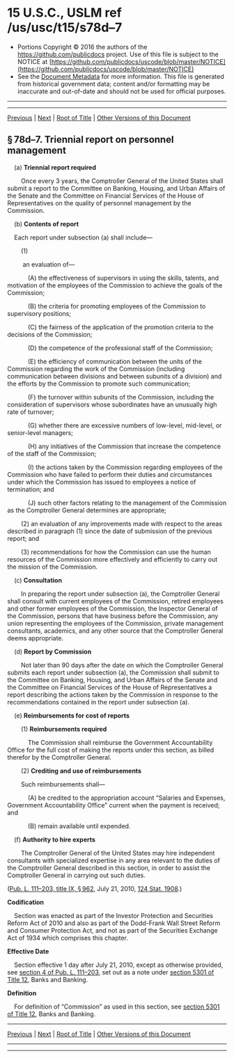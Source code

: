 ---
---

# 15 U.S.C., USLM ref /us/usc/t15/s78d–7

* Portions Copyright © 2016 the authors of the https://github.com/publicdocs project.
  Use of this file is subject to the NOTICE at [https://github.com/publicdocs/uscode/blob/master/NOTICE](https://github.com/publicdocs/uscode/blob/master/NOTICE)
* See the [Document Metadata](././../../../..//README.md) for more information.
  This file is generated from historical government data; content and/or formatting may be inaccurate and out-of-date and should not be used for official purposes.

----------
----------

[Previous](./../../../..//us/usc/t15/ch2B/m__us_usc_t15_s78d–6.md) | [Next](./../../../..//us/usc/t15/ch2B/m__us_usc_t15_s78d–8.md) | [Root of Title](./../../../../) | [Other Versions of this Document](https://publicdocs.github.io/go/links?ns=uslm&ref=%2Fus%2Fusc%2Ft15%2Fs78d%E2%80%937)

## § 78d–7. Triennial report on personnel management

    (a) __Triennial report required__ 

        Once every 3 years, the Comptroller General of the United States shall submit a report to the Committee on Banking, Housing, and Urban Affairs of the Senate and the Committee on Financial Services of the House of Representatives on the quality of personnel management by the Commission.

    (b) __Contents of report__ 

    Each report under subsection (a) shall include—

        (1)

         an evaluation of—

            (A) the effectiveness of supervisors in using the skills, talents, and motivation of the employees of the Commission to achieve the goals of the Commission;

            (B) the criteria for promoting employees of the Commission to supervisory positions;

            (C) the fairness of the application of the promotion criteria to the decisions of the Commission;

            (D) the competence of the professional staff of the Commission;

            (E) the efficiency of communication between the units of the Commission regarding the work of the Commission (including communication between divisions and between subunits of a division) and the efforts by the Commission to promote such communication;

            (F) the turnover within subunits of the Commission, including the consideration of supervisors whose subordinates have an unusually high rate of turnover;

            (G) whether there are excessive numbers of low-level, mid-level, or senior-level managers;

            (H) any initiatives of the Commission that increase the competence of the staff of the Commission;

            (I) the actions taken by the Commission regarding employees of the Commission who have failed to perform their duties and circumstances under which the Commission has issued to employees a notice of termination; and

            (J) such other factors relating to the management of the Commission as the Comptroller General determines are appropriate;

        (2) an evaluation of any improvements made with respect to the areas described in paragraph (1) since the date of submission of the previous report; and

        (3) recommendations for how the Commission can use the human resources of the Commission more effectively and efficiently to carry out the mission of the Commission.

    (c) __Consultation__ 

        In preparing the report under subsection (a), the Comptroller General shall consult with current employees of the Commission, retired employees and other former employees of the Commission, the Inspector General of the Commission, persons that have business before the Commission, any union representing the employees of the Commission, private management consultants, academics, and any other source that the Comptroller General deems appropriate.

    (d) __Report by Commission__ 

        Not later than 90 days after the date on which the Comptroller General submits each report under subsection (a), the Commission shall submit to the Committee on Banking, Housing, and Urban Affairs of the Senate and the Committee on Financial Services of the House of Representatives a report describing the actions taken by the Commission in response to the recommendations contained in the report under subsection (a).

    (e) __Reimbursements for cost of reports__ 

        (1) __Reimbursements required__ 

            The Commission shall reimburse the Government Accountability Office for the full cost of making the reports under this section, as billed therefor by the Comptroller General.

        (2) __Crediting and use of reimbursements__ 

        Such reimbursements shall—

            (A) be credited to the appropriation account “Salaries and Expenses, Government Accountability Office” current when the payment is received; and

            (B) remain available until expended.

    (f) __Authority to hire experts__ 

        The Comptroller General of the United States may hire independent consultants with specialized expertise in any area relevant to the duties of the Comptroller General described in this section, in order to assist the Comptroller General in carrying out such duties.

([Pub. L. 111–203, title IX, § 962][/us/pl/111/203/s962], July 21, 2010, [124 Stat. 1908][/us/stat/124/1908].)

 __Codification__ 

    Section was enacted as part of the Investor Protection and Securities Reform Act of 2010 and also as part of the Dodd-Frank Wall Street Reform and Consumer Protection Act, and not as part of the Securities Exchange Act of 1934 which comprises this chapter.

 __Effective Date__ 

    Section effective 1 day after July 21, 2010, except as otherwise provided, see [section 4 of Pub. L. 111–203][/us/pl/111/203/s4], set out as a note under [section 5301 of Title 12][/us/usc/t12/s5301], Banks and Banking.

 __Definition__ 

    For definition of “Commission” as used in this section, see [section 5301 of Title 12][/us/usc/t12/s5301], Banks and Banking.

----------

[Previous](./../../../..//us/usc/t15/ch2B/m__us_usc_t15_s78d–6.md) | [Next](./../../../..//us/usc/t15/ch2B/m__us_usc_t15_s78d–8.md) | [Root of Title](./../../../../) | [Other Versions of this Document](https://publicdocs.github.io/go/links?ns=uslm&ref=%2Fus%2Fusc%2Ft15%2Fs78d%E2%80%937)

----------
----------

[/us/pl/111/203/s962]: https://publicdocs.github.io/go/links?ns=uslm&ref=%2Fus%2Fpl%2F111%2F203%2Fs962
[/us/stat/124/1908]: https://publicdocs.github.io/go/links?ns=uslm&ref=%2Fus%2Fstat%2F124%2F1908
[/us/pl/111/203/s4]: https://publicdocs.github.io/go/links?ns=uslm&ref=%2Fus%2Fpl%2F111%2F203%2Fs4
[/us/usc/t12/s5301]: https://publicdocs.github.io/go/links?ns=uslm&ref=%2Fus%2Fusc%2Ft12%2Fs5301
[/us/usc/t12/s5301]: https://publicdocs.github.io/go/links?ns=uslm&ref=%2Fus%2Fusc%2Ft12%2Fs5301


